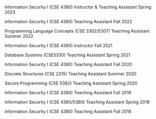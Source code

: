 Information Security I (CSE 4380) Instructor & Teaching Assistant      Spring 2023   

Information Security I (CSE 4380) Teaching Assistant                   Fall 2022

Programming Language Concepts (CSE 3302/5307) Teaching Assistant	   Summer 2022

Information Security I (CSE 4380) Instructor                           Fall 2021

Database Systems (CSE5330) Teaching Assistant                          Spring 2021

Information Security I (CSE 4380) Teaching Assistant                   Fall 2020

Discrete Structures (CSE 2315) Teaching Assistant					   Summer 2020

Secure Programming (CSE 5382)  Teaching Assistant					   Spring 2020

Information Security I (CSE 4380) Teaching Assistant                   Fall 2019

Information Security I (CSE 4380/5380) Teaching Assistant              Spring 2018

Information Security I (CSE 4380) Teaching Assistant                   Fall 2018